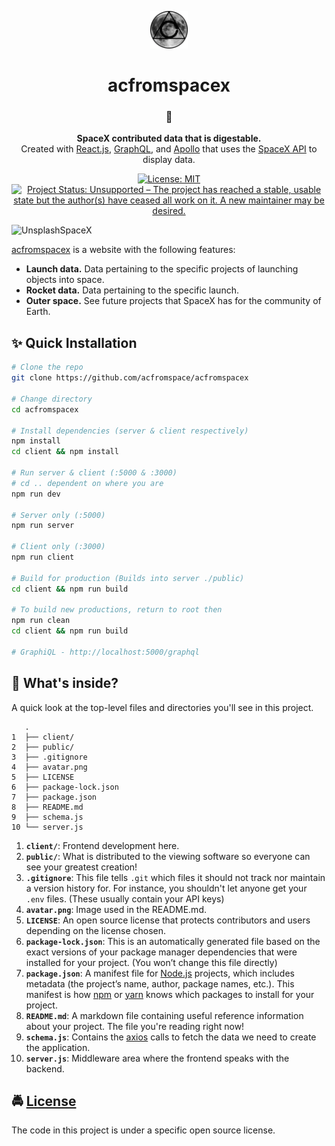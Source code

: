 <!-- HEADING -->

<p align="center">
  <img src="./avatar.png" width="60">
</p>
<h1 align="center">️acfromspacex</h1>

<!-- DESCRIPTION -->

<h3 align="center">
  <span role="img" aria-label="Rocket">🚀</span>
</h3>
<p align="center">
  <strong>SpaceX contributed data that is digestable.</strong><br>
  Created with <a href="https://reactjs.org/" target="_blank">React.js</a>, <a href="https://graphql.org/" target="_blank">GraphQL</a>, and <a href="https://www.apollographql.com/" target="_blank">Apollo</a> that uses the <a href="https://github.com/r-spacex/SpaceX-API" target="_blank">SpaceX API</a> to display data.
</p>

<!-- BADGES -->

<p align="center">
    <a href="https://github.com/acfromspace/spacex/blob/master/LICENSE">
        <img src="https://img.shields.io/github/license/mashape/apistatus.svg"
            alt="License: MIT"></a>
    <a href="https://www.repostatus.org/#unsupported">
        <img src="https://www.repostatus.org/badges/latest/unsupported.svg" alt="Project Status: Unsupported – The project has reached a stable, usable state but the author(s) have ceased all work on it. A new maintainer may be desired." /></a>
</p>

<!-- FEATURES -->

![UnsplashSpaceX](https://images.unsplash.com/photo-1517976384346-3136801d605d?ixlib=rb-1.2.1&ixid=eyJhcHBfaWQiOjEyMDd9&auto=format&fit=crop&w=1000&q=80)

[acfromspacex](https://github.com/acfromspace/acfromspacex) is a website with the following features:

- **Launch data.** Data pertaining to the specific projects of launching objects into space.
- **Rocket data.** Data pertaining to the specific launch.
- **Outer space.** See future projects that SpaceX has for the community of Earth.

<!-- QUICK INSTALLATION -->

## <span role="img" aria-label="Sparkles">✨</span> Quick Installation

```sh
# Clone the repo
git clone https://github.com/acfromspace/acfromspacex

# Change directory
cd acfromspacex

# Install dependencies (server & client respectively)
npm install
cd client && npm install

# Run server & client (:5000 & :3000)
# cd .. dependent on where you are
npm run dev

# Server only (:5000)
npm run server

# Client only (:3000)
npm run client

# Build for production (Builds into server ./public)
cd client && npm run build

# To build new productions, return to root then
npm run clean
cd client && npm run build

# GraphiQL - http://localhost:5000/graphql
```

<!-- WHAT'S INSIDE? -->

## <span role="img" aria-label="Thinking Face">🤔</span> What's inside?

A quick look at the top-level files and directories you'll see in this project.

```
   .
1  ├── client/
2  ├── public/
3  ├── .gitignore
4  ├── avatar.png
5  ├── LICENSE
6  ├── package-lock.json
7  ├── package.json
8  ├── README.md
9  ├── schema.js
10 └── server.js
```

1. **`client/`**: Frontend development here.
2. **`public/`**: What is distributed to the viewing software so everyone can see your greatest creation!
3. **`.gitignore`**: This file tells `.git` which files it should not track nor maintain a version history for. For instance, you shouldn't let anyone get your `.env` files. (These usually contain your API keys)
4. **`avatar.png`**: Image used in the README.md.
5. **`LICENSE`**: An open source license that protects contributors and users depending on the license chosen.
6. **`package-lock.json`**: This is an automatically generated file based on the exact versions of your package manager dependencies that were installed for your project. (You won’t change this file directly)
7. **`package.json`**: A manifest file for [Node.js](https://nodejs.org/en/) projects, which includes metadata (the project’s name, author, package names, etc.). This manifest is how [npm](https://www.npmjs.com/) or [yarn](https://yarnpkg.com/en/) knows which packages to install for your project.
8. **`README.md`**: A markdown file containing useful reference information about your project. The file you're reading right now!
9. **`schema.js`**: Contains the [axios](https://github.com/axios/axios) calls to fetch the data we need to create the application.
10. **`server.js`**: Middleware area where the frontend speaks with the backend.

<!-- LICENSE -->

## <span role="img" aria-label="Oncoming Police Car">🚔</span> [License](LICENSE)

The code in this project is under a specific open source license.
